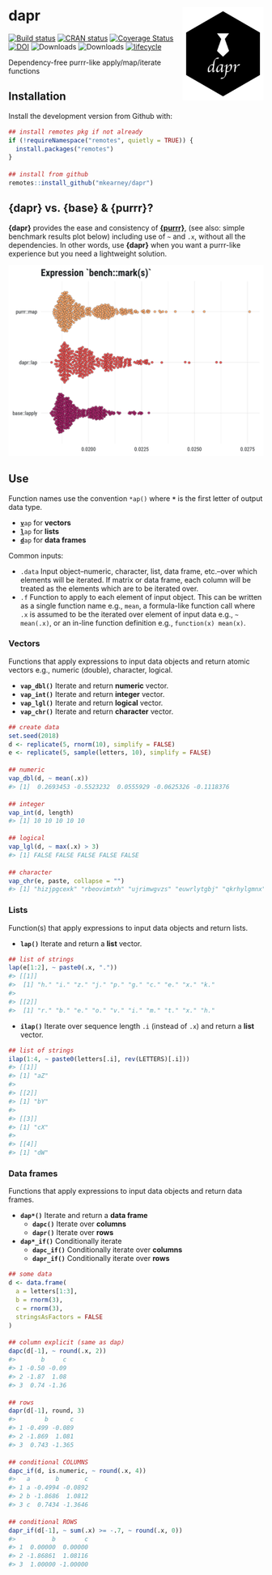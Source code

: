 
<!-- README.md is generated from README.Rmd. Please edit that file -->

# dapr <img src="man/figures/logo.png" width="160px" align="right" />

[![Build
status](https://travis-ci.org/mkearney/dapr.svg?branch=master)](https://travis-ci.org/mkearney/dapr)
[![CRAN
status](https://www.r-pkg.org/badges/version/dapr)](https://cran.r-project.org/package=dapr)
[![Coverage
Status](https://codecov.io/gh/mkearney/dapr/branch/master/graph/badge.svg)](https://codecov.io/gh/mkearney/dapr?branch=master)
[![DOI](https://zenodo.org/badge/DOI/10.5281/zenodo.2528504.svg)](https://doi.org/10.5281/zenodo.2528504)
![Downloads](https://cranlogs.r-pkg.org/badges/dapr?color=yellowgreen)
![Downloads](https://cranlogs.r-pkg.org/badges/grand-total/dapr?color=dd69b4)
[![lifecycle](https://img.shields.io/badge/lifecycle-experimental-orange.svg)](https://www.tidyverse.org/lifecycle/#experimental)

Dependency-free purrr-like apply/map/iterate functions

## Installation

Install the development version from Github with:

``` r
## install remotes pkg if not already
if (!requireNamespace("remotes", quietly = TRUE)) {
  install.packages("remotes")
}

## install from github
remotes::install_github("mkearney/dapr")
```

## {dapr} vs. {base} & {purrr}?

**{dapr}** provides the ease and consistency of
[**{purrr}**](https://purrr.tidyverse.org), (see also: simple benchmark
results plot below) including use of `~` and `.x`, without all the
dependencies. In other words, use **{dapr}** when you want a purrr-like
experience but you need a lightweight solution.

<p align="center">

<img src="tools/readme/benchmark.png"/>

</p>

## Use

Function names use the convention `*ap()` where **`*`** is the first
letter of output data
    type.

  - <code><span style="font-weight:bold;text-decoration:underline">v</span>ap</code>
    for
    **vectors**
  - <code><span style="font-weight:bold;text-decoration:underline">l</span>ap</code>
    for
    **lists**
  - <code><span style="font-weight:bold;text-decoration:underline">d</span>ap</code>
    for **data frames**

Common inputs:

  - `.data` Input object–numeric, character, list, data frame, etc.–over
    which elements will be iterated. If matrix or data frame, each
    column will be treated as the elements which are to be iterated
    over.
  - `.f` Function to apply to each element of input object. This can be
    written as a single function name e.g., `mean`, a formula-like
    function call where `.x` is assumed to be the iterated over element
    of input data e.g., `~ mean(.x)`, or an in-line function definition
    e.g., `function(x) mean(x)`.

### Vectors

Functions that apply expressions to input data objects and return atomic
vectors e.g., numeric (double), character, logical.

  - **`vap_dbl()`** Iterate and return **numeric** vector.
  - **`vap_int()`** Iterate and return **integer** vector.
  - **`vap_lgl()`** Iterate and return **logical** vector.
  - **`vap_chr()`** Iterate and return **character** vector.

<!-- end list -->

``` r
## create data
set.seed(2018)
d <- replicate(5, rnorm(10), simplify = FALSE)
e <- replicate(5, sample(letters, 10), simplify = FALSE)

## numeric
vap_dbl(d, ~ mean(.x))
#> [1]  0.2693453 -0.5523232  0.0555929 -0.0625326 -0.1118376

## integer
vap_int(d, length)
#> [1] 10 10 10 10 10

## logical
vap_lgl(d, ~ max(.x) > 3)
#> [1] FALSE FALSE FALSE FALSE FALSE

## character
vap_chr(e, paste, collapse = "")
#> [1] "hizjpgcexk" "rbeovimtxh" "ujrimwgvzs" "euwrlytgbj" "qkrhylgmnx"
```

### Lists

Function(s) that apply expressions to input data objects and return
lists.

  - **`lap()`** Iterate and return a **list** vector.

<!-- end list -->

``` r
## list of strings
lap(e[1:2], ~ paste0(.x, "."))
#> [[1]]
#>  [1] "h." "i." "z." "j." "p." "g." "c." "e." "x." "k."
#> 
#> [[2]]
#>  [1] "r." "b." "e." "o." "v." "i." "m." "t." "x." "h."
```

  - **`ilap()`** Iterate over sequence length `.i` (instead of `.x`) and
    return a **list** vector.

<!-- end list -->

``` r
## list of strings
ilap(1:4, ~ paste0(letters[.i], rev(LETTERS)[.i]))
#> [[1]]
#> [1] "aZ"
#> 
#> [[2]]
#> [1] "bY"
#> 
#> [[3]]
#> [1] "cX"
#> 
#> [[4]]
#> [1] "dW"
```

### Data frames

Functions that apply expressions to input data objects and return data
frames.

  - **`dap*()`** Iterate and return a **data frame**
      - **`dapc()`** Iterate over **columns**
      - **`dapr()`** Iterate over **rows**
  - **`dap*_if()`** Conditionally iterate
      - **`dapc_if()`** Conditionally iterate over **columns**
      - **`dapr_if()`** Conditionally iterate over **rows**

<!-- end list -->

``` r
## some data
d <- data.frame(
  a = letters[1:3],
  b = rnorm(3),
  c = rnorm(3),
  stringsAsFactors = FALSE
)

## column explicit (same as dap)
dapc(d[-1], ~ round(.x, 2))
#>       b     c
#> 1 -0.50 -0.09
#> 2 -1.87  1.08
#> 3  0.74 -1.36

## rows
dapr(d[-1], round, 3)
#>        b      c
#> 1 -0.499 -0.089
#> 2 -1.869  1.081
#> 3  0.743 -1.365

## conditional COLUMNS
dapc_if(d, is.numeric, ~ round(.x, 4))
#>   a       b       c
#> 1 a -0.4994 -0.0892
#> 2 b -1.8686  1.0812
#> 3 c  0.7434 -1.3646

## conditional ROWS
dapr_if(d[-1], ~ sum(.x) >= -.7, ~ round(.x, 0))
#>          b        c
#> 1  0.00000  0.00000
#> 2 -1.86861  1.08116
#> 3  1.00000 -1.00000
```
